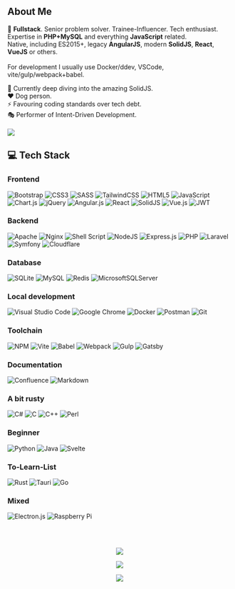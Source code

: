 ## About Me
🔭 <b>Fullstack</b>. Senior problem solver. Trainee-Influencer. Tech enthusiast.<br />
Expertise in <b>PHP+MySQL</b> and everything <b>JavaScript</b> related.<br />
Native, including ES2015+, legacy <b>AngularJS</b>, modern <b>SolidJS</b>, <b>React</b>, <b>VueJS</b> or others.<br><br>
For development I usually use Docker/ddev, VSCode, vite/gulp/webpack+babel.<br />

🤿 Currently deep diving into the amazing SolidJS.<br />
❤️ Dog person.<br />
⚡ Favouring coding standards over tech debt.<br />
🎭 Performer of Intent-Driven Development.
<br /><br />
<img src="https://quotes-github-readme.vercel.app/api?type=horizontal&theme=merko&quote=Maintaining%20coding%20standards%20means%20you%20can%20be%20comfortable%20in%20other%20people's%20code." />

## 💻 Tech Stack
### Frontend
![Bootstrap](https://img.shields.io/badge/bootstrap-%23563D7C.svg?style=for-the-badge&logo=bootstrap&logoColor=white) 
![CSS3](https://img.shields.io/badge/css3-%231572B6.svg?style=for-the-badge&logo=css3&logoColor=white) 
![SASS](https://img.shields.io/badge/SASS-hotpink.svg?style=for-the-badge&logo=SASS&logoColor=white) 
![TailwindCSS](https://img.shields.io/badge/tailwindcss-%2338B2AC.svg?style=for-the-badge&logo=tailwind-css&logoColor=white) 
![HTML5](https://img.shields.io/badge/html5-%23E34F26.svg?style=for-the-badge&logo=html5&logoColor=white) 
![JavaScript](https://img.shields.io/badge/javascript-%23323330.svg?style=for-the-badge&logo=javascript&logoColor=%23F7DF1E) 
![Chart.js](https://img.shields.io/badge/chart.js-F5788D.svg?style=for-the-badge&logo=chart.js&logoColor=white) 
![jQuery](https://img.shields.io/badge/jquery-%230769AD.svg?style=for-the-badge&logo=jquery&logoColor=white) 
![Angular.js](https://img.shields.io/badge/angular.js-%23E23237.svg?style=for-the-badge&logo=angularjs&logoColor=white) 
![React](https://img.shields.io/badge/react-%2320232a.svg?style=for-the-badge&logo=react&logoColor=%2361DAFB) 
![SolidJS](https://img.shields.io/badge/SolidJS-2c4f7c?style=for-the-badge&logo=solid&logoColor=c8c9cb)
![Vue.js](https://img.shields.io/badge/vuejs-%2335495e.svg?style=for-the-badge&logo=vuedotjs&logoColor=%234FC08D) 
![JWT](https://img.shields.io/badge/JWT-black?style=for-the-badge&logo=JSON%20web%20tokens) 

### Backend
![Apache](https://img.shields.io/badge/apache-%23D42029.svg?style=for-the-badge&logo=apache&logoColor=white) 
![Nginx](https://img.shields.io/badge/nginx-%23009639.svg?style=for-the-badge&logo=nginx&logoColor=white) 
![Shell Script](https://img.shields.io/badge/shell_script-%23121011.svg?style=for-the-badge&logo=gnu-bash&logoColor=white) 
![NodeJS](https://img.shields.io/badge/node.js-6DA55F?style=for-the-badge&logo=node.js&logoColor=white) 
![Express.js](https://img.shields.io/badge/express.js-%23404d59.svg?style=for-the-badge&logo=express&logoColor=%2361DAFB) 
![PHP](https://img.shields.io/badge/php-%23777BB4.svg?style=for-the-badge&logo=php&logoColor=white) 
![Laravel](https://img.shields.io/badge/laravel-%23FF2D20.svg?style=for-the-badge&logo=laravel&logoColor=white) 
![Symfony](https://img.shields.io/badge/symfony-%23000000.svg?style=for-the-badge&logo=symfony&logoColor=white) 
![Cloudflare](https://img.shields.io/badge/Cloudflare-F38020?style=for-the-badge&logo=Cloudflare&logoColor=white)

### Database
![SQLite](https://img.shields.io/badge/sqlite-%2307405e.svg?style=for-the-badge&logo=sqlite&logoColor=white)
![MySQL](https://img.shields.io/badge/mysql-%2300f.svg?style=for-the-badge&logo=mysql&logoColor=white) 
![Redis](https://img.shields.io/badge/redis-%23DD0031.svg?style=for-the-badge&logo=redis&logoColor=white) 
![MicrosoftSQLServer](https://img.shields.io/badge/Microsoft%20SQL%20Sever-CC2927?style=for-the-badge&logo=microsoft%20sql%20server&logoColor=white) 

### Local development
![Visual Studio Code](https://img.shields.io/badge/Visual%20Studio%20Code-0078d7.svg?style=for-the-badge&logo=visual-studio-code&logoColor=white)
![Google Chrome](https://img.shields.io/badge/Google%20Chrome-4285F4?style=for-the-badge&logo=GoogleChrome&logoColor=white)
![Docker](https://img.shields.io/badge/docker-%230db7ed.svg?style=for-the-badge&logo=docker&logoColor=white) 
![Postman](https://img.shields.io/badge/Postman-FF6C37?style=for-the-badge&logo=postman&logoColor=white) 
![Git](https://img.shields.io/badge/git-%23F05033.svg?style=for-the-badge&logo=git&logoColor=white)

### Toolchain
![NPM](https://img.shields.io/badge/NPM-%23000000.svg?style=for-the-badge&logo=npm&logoColor=white) 
![Vite](https://img.shields.io/badge/vite-%23646CFF.svg?style=for-the-badge&logo=vite&logoColor=white)
![Babel](https://img.shields.io/badge/Babel-F9DC3e?style=for-the-badge&logo=babel&logoColor=black) 
![Webpack](https://img.shields.io/badge/webpack-%238DD6F9.svg?style=for-the-badge&logo=webpack&logoColor=black) 
![Gulp](https://img.shields.io/badge/GULP-%23CF4647.svg?style=for-the-badge&logo=gulp&logoColor=white) 
![Gatsby](https://img.shields.io/badge/Gatsby-%23663399.svg?style=for-the-badge&logo=gatsby&logoColor=white)

### Documentation
![Confluence](https://img.shields.io/badge/confluence-%23172BF4.svg?style=for-the-badge&logo=confluence&logoColor=white)
![Markdown](https://img.shields.io/badge/markdown-%23000000.svg?style=for-the-badge&logo=markdown&logoColor=white) 

### A bit rusty
![C#](https://img.shields.io/badge/c%23-%23239120.svg?style=for-the-badge&logo=c-sharp&logoColor=white) 
![C](https://img.shields.io/badge/c-%2300599C.svg?style=for-the-badge&logo=c&logoColor=white) 
![C++](https://img.shields.io/badge/c++-%2300599C.svg?style=for-the-badge&logo=c%2B%2B&logoColor=white) 
![Perl](https://img.shields.io/badge/perl-%2339457E.svg?style=for-the-badge&logo=perl&logoColor=white) 

### Beginner
![Python](https://img.shields.io/badge/python-3670A0?style=for-the-badge&logo=python&logoColor=ffdd54) 
![Java](https://img.shields.io/badge/java-%23ED8B00.svg?style=for-the-badge&logo=java&logoColor=white)
![Svelte](https://img.shields.io/badge/svelte-%23f1413d.svg?style=for-the-badge&logo=svelte&logoColor=white) 

### To-Learn-List
![Rust](https://img.shields.io/badge/rust-%23000000.svg?style=for-the-badge&logo=rust&logoColor=white) 
![Tauri](https://img.shields.io/badge/tauri-%23000000.svg?style=for-the-badge&logo=rust&logoColor=white) 
![Go](https://img.shields.io/badge/go-%2300ADD8.svg?style=for-the-badge&logo=go&logoColor=white)

### Mixed
![Electron.js](https://img.shields.io/badge/Electron-191970?style=for-the-badge&logo=Electron&logoColor=white) 
![Raspberry Pi](https://img.shields.io/badge/-RaspberryPi-C51A4A?style=for-the-badge&logo=Raspberry-Pi) 

<br /><br />
<p align="center">
	<img src="https://github-readme-stats.vercel.app/api?username=dsone&theme=vue-dark&hide_border=false&include_all_commits=true&hide=stars&count_private=true&show_icons=true">
</p><p align="center">
	<img src="https://github-readme-streak-stats.herokuapp.com/?user=dsone&theme=vue-dark&hide_border=false">
</p><p align="center">
	<img src="https://github-readme-stats.vercel.app/api/top-langs/?username=dsone&theme=vue-dark&hide_border=false&include_all_commits=true&count_private=false&layout=compact&custom_title=dsone%27s%20Language%20Stats&langs_count=6"></a>
</p>
